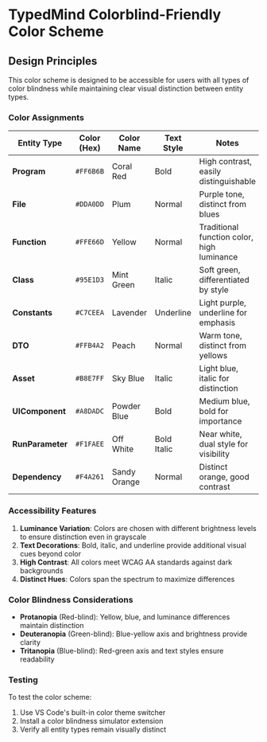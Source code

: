 # TypedMind Colorblind-Friendly Color Scheme

## Design Principles

This color scheme is designed to be accessible for users with all types of color blindness while maintaining clear visual distinction between entity types.

### Color Assignments

| Entity Type | Color (Hex) | Color Name | Text Style | Notes |
|-------------|-------------|------------|------------|-------|
| **Program** | `#FF6B6B` | Coral Red | Bold | High contrast, easily distinguishable |
| **File** | `#DDA0DD` | Plum | Normal | Purple tone, distinct from blues |
| **Function** | `#FFE66D` | Yellow | Normal | Traditional function color, high luminance |
| **Class** | `#95E1D3` | Mint Green | Italic | Soft green, differentiated by style |
| **Constants** | `#C7CEEA` | Lavender | Underline | Light purple, underline for emphasis |
| **DTO** | `#FFB4A2` | Peach | Normal | Warm tone, distinct from yellows |
| **Asset** | `#B8E7FF` | Sky Blue | Italic | Light blue, italic for distinction |
| **UIComponent** | `#A8DADC` | Powder Blue | Bold | Medium blue, bold for importance |
| **RunParameter** | `#F1FAEE` | Off White | Bold Italic | Near white, dual style for visibility |
| **Dependency** | `#F4A261` | Sandy Orange | Normal | Distinct orange, good contrast |

### Accessibility Features

1. **Luminance Variation**: Colors are chosen with different brightness levels to ensure distinction even in grayscale
2. **Text Decorations**: Bold, italic, and underline provide additional visual cues beyond color
3. **High Contrast**: All colors meet WCAG AA standards against dark backgrounds
4. **Distinct Hues**: Colors span the spectrum to maximize differences

### Color Blindness Considerations

- **Protanopia** (Red-blind): Yellow, blue, and luminance differences maintain distinction
- **Deuteranopia** (Green-blind): Blue-yellow axis and brightness provide clarity
- **Tritanopia** (Blue-blind): Red-green axis and text styles ensure readability

### Testing

To test the color scheme:
1. Use VS Code's built-in color theme switcher
2. Install a color blindness simulator extension
3. Verify all entity types remain visually distinct
